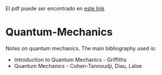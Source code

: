 El pdf puede ser encontrado en [este link](https://drive.google.com/file/d/1HB7denC2iBUD6PZesobRXcLLCbGQExsf/view?usp=share_link)
# Quantum-Mechanics
Notes on quantum mechanics. The main bibliography used is:
* Introduction to Quantum Mechanics - Griffiths
* Quantum Mechanics - Cohen-Tannoudji, Diau, Laloe
